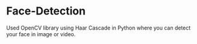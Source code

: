 # Face-Detection
Used OpenCV library using Haar Cascade in Python where you can detect your face in image or video.
